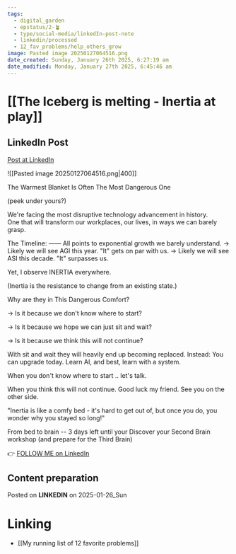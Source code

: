 ```yaml
---
tags:
  - digital_garden
  - epstatus/2-🪴
  - type/social-media/linkedIn-post-note
  - linkedin/processed
  - 12_fav_problems/help_others_grow
image: Pasted image 20250127064516.png
date_created: Sunday, January 26th 2025, 6:27:19 am
date_modified: Monday, January 27th 2025, 6:45:46 am
---
```

# [[The Iceberg is melting - Inertia at play]]
## LinkedIn Post
[Post at LinkedIn](https://www.linkedin.com/posts/sebastiankamilli_the-warmest-blanket-is-often-the-most-dangerous-activity-7289175183565729792-soPJ?utm_source=share&utm_medium=member_desktop)

![[Pasted image 20250127064516.png|400]]

The Warmest Blanket Is Often The Most Dangerous One

(peek under yours?)

We're facing the most disruptive technology advancement in history.  
One that will transform our workplaces, our lives, in ways we can barely grasp.

The Timeline:
——
All points to exponential growth we barely understand.
→ Likely we will see AGI this year. "It" gets on par with us.
→ Likely we will see ASI this decade. "It" surpasses us.

Yet, I observe INERTIA everywhere.

(Inertia is the resistance to change from an existing state.)

Why are they in This Dangerous Comfort?

→ Is it because we don't know where to start?

→ Is it because we hope we can just sit and wait?

→ Is it because we think this will not continue?

With sit and wait they will heavily end up becoming replaced.
Instead: You can upgrade today. Learn AI, and best, learn with a system.

When you don't know where to start .. let's talk. 

When you think this will not continue. Good luck my friend. 
See you on the other side. 

"Inertia is like a comfy bed - 
it's hard to get out of, but once you do, 
you wonder why you stayed so long!"

From bed to brain -- 3 days left until your Discover your Second Brain workshop
(and prepare for the Third Brain) 


👉 [FOLLOW ME on LinkedIn](https://www.linkedin.com/comm/mynetwork/discovery-see-all?usecase=PEOPLE_FOLLOWS&followMember=sebastiankamilli)

## Content preparation



Posted on **LINKEDIN** on 2025-01-26_Sun
# Linking
+ [[My running list of 12 favorite problems]]